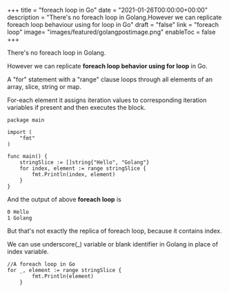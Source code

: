 +++
title = "foreach loop in Go"
date = "2021-01-26T00:00:00+00:00"
description = "There's no foreach loop in Golang.However we can replicate foreach loop behaviour using for loop in Go"
draft = "false"
link = "foreach loop"
image= "images/featured/golangpostimage.png"
enableToc = false
+++

There's no foreach loop in Golang.

However we can replicate **foreach loop behavior using for loop** in Go.

A "for" statement with a "range" clause loops through all elements of an array, slice, string or map.

For-each element it assigns iteration values to corresponding iteration variables if present and then executes the block.

```
package main

import (
	"fmt"
)

func main() {
	stringSlice := []string{"Hello", "Golang"}
	for index, element := range stringSlice {
		fmt.Println(index, element)
	}
}
```

And the output of above **foreach loop** is 

```
0 Hello
1 Golang
```

But that's not exactly the replica of foreach loop, because it contains index. 

We can use underscore(_) variable or blank identifier in Golang in place of index variable.

```
//A foreach loop in Go
for _, element := range stringSlice {
		fmt.Println(element)
	}
```

